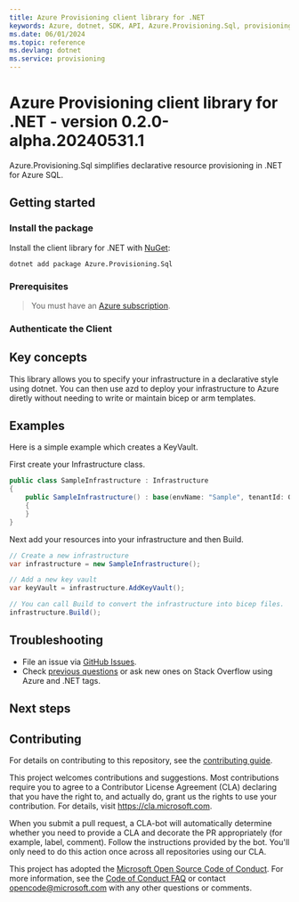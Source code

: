 ```yaml
---
title: Azure Provisioning client library for .NET
keywords: Azure, dotnet, SDK, API, Azure.Provisioning.Sql, provisioning
ms.date: 06/01/2024
ms.topic: reference
ms.devlang: dotnet
ms.service: provisioning
---
```

# Azure Provisioning client library for .NET - version 0.2.0-alpha.20240531.1 


Azure.Provisioning.Sql simplifies declarative resource provisioning in .NET for Azure SQL.

## Getting started

### Install the package

Install the client library for .NET with [NuGet](https://www.nuget.org/ ):

```dotnetcli
dotnet add package Azure.Provisioning.Sql
```

### Prerequisites

> You must have an [Azure subscription](https://azure.microsoft.com/free/dotnet/).

### Authenticate the Client

## Key concepts

This library allows you to specify your infrastructure in a declarative style using dotnet.  You can then use azd to deploy your infrastructure to Azure diretly without needing to write or maintain bicep or arm templates.

## Examples

Here is a simple example which creates a KeyVault.

First create your Infrastructure class.

```C# Snippet:SampleInfrastructure
public class SampleInfrastructure : Infrastructure
{
    public SampleInfrastructure() : base(envName: "Sample", tenantId: Guid.Empty, subscriptionId: Guid.Empty, configuration: new Configuration { UseInteractiveMode = true })
    {
    }
}
```

Next add your resources into your infrastructure and then Build.

```C# Snippet:KeyVaultOnly
// Create a new infrastructure
var infrastructure = new SampleInfrastructure();

// Add a new key vault
var keyVault = infrastructure.AddKeyVault();

// You can call Build to convert the infrastructure into bicep files.
infrastructure.Build();
```

## Troubleshooting

-   File an issue via [GitHub Issues](https://github.com/Azure/azure-sdk-for-net/issues).
-   Check [previous questions](https://stackoverflow.com/questions/tagged/azure+.net) or ask new ones on Stack Overflow using Azure and .NET tags.

## Next steps

## Contributing

For details on contributing to this repository, see the [contributing
guide][cg].

This project welcomes contributions and suggestions. Most contributions
require you to agree to a Contributor License Agreement (CLA) declaring
that you have the right to, and actually do, grant us the rights to use
your contribution. For details, visit <https://cla.microsoft.com>.

When you submit a pull request, a CLA-bot will automatically determine
whether you need to provide a CLA and decorate the PR appropriately
(for example, label, comment). Follow the instructions provided by the
bot. You'll only need to do this action once across all repositories
using our CLA.

This project has adopted the [Microsoft Open Source Code of Conduct][coc]. For
more information, see the [Code of Conduct FAQ][coc_faq] or contact
<opencode@microsoft.com> with any other questions or comments.

<!-- LINKS -->
[cg]: https://github.com/Azure/azure-sdk-for-net/blob/main/sdk/resourcemanager/Azure.ResourceManager/docs/CONTRIBUTING.md
[coc]: https://opensource.microsoft.com/codeofconduct/
[coc_faq]: https://opensource.microsoft.com/codeofconduct/faq/


